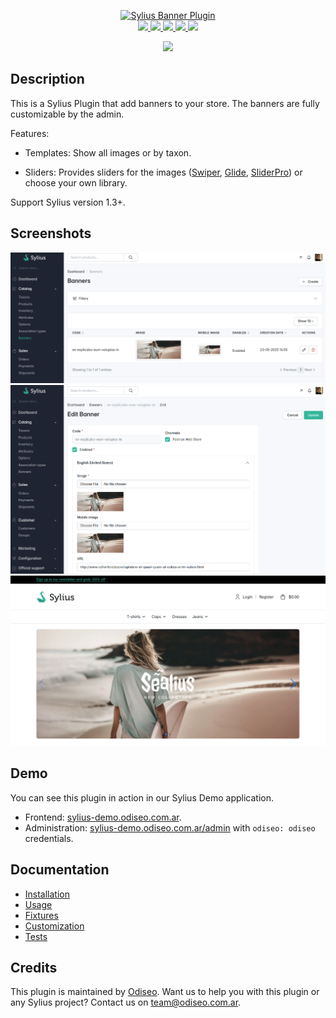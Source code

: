 <p align="center">
    <a href="https://odiseo.com.ar/" target="_blank" title="Odiseo">
        <img src="https://github.com/odiseoteam/SyliusBannerPlugin/blob/master/sylius-banner-plugin.png" alt="Sylius Banner Plugin" />
    </a>
    <br />
    <a href="https://packagist.org/packages/odiseoteam/sylius-banner-plugin" title="License" target="_blank">
        <img src="https://img.shields.io/packagist/l/odiseoteam/sylius-banner-plugin.svg" />
    </a>
    <a href="https://packagist.org/packages/odiseoteam/sylius-banner-plugin" title="Version" target="_blank">
        <img src="https://img.shields.io/packagist/v/odiseoteam/sylius-banner-plugin.svg" />
    </a>
    <a href="http://travis-ci.org/odiseoteam/SyliusBannerPlugin" title="Build status" target="_blank">
        <img src="https://img.shields.io/travis/odiseoteam/SyliusBannerPlugin/master.svg" />
    </a>
    <a href="https://scrutinizer-ci.com/g/odiseoteam/SyliusBannerPlugin/" title="Scrutinizer" target="_blank">
        <img src="https://img.shields.io/scrutinizer/g/odiseoteam/SyliusBannerPlugin.svg" />
    </a>
    <a href="https://packagist.org/packages/odiseoteam/sylius-banner-plugin" title="Total Downloads" target="_blank">
        <img src="https://poser.pugx.org/odiseoteam/sylius-banner-plugin/downloads" />
    </a>
</p>
<p align="center"><a href="https://sylius.com/partners/odiseo/" target="_blank"><img src="https://github.com/odiseoteam/SyliusReportPlugin/blob/master/badge-partner-by-sylius.png" width="140"></a></p>

## Description

This is a Sylius Plugin that add banners to your store. The banners are fully customizable by the admin.

Features:

* Templates: Show all images or by taxon.

* Sliders: Provides sliders for the images ([Swiper](https://github.com/nolimits4web/swiper), [Glide](https://github.com/glidejs/glide), [SliderPro](https://github.com/bqworks/slider-pro)) or choose your own library.

Support Sylius version 1.3+.

## Screenshots

<img src="https://github.com/odiseoteam/SyliusBannerPlugin/blob/master/screenshot_1.png" alt="Banners admin" width="650">
<img src="https://github.com/odiseoteam/SyliusBannerPlugin/blob/master/screenshot_2.png" alt="Banners shop homepage" width="650">
<img src="https://github.com/odiseoteam/SyliusBannerPlugin/blob/master/screenshot_3.png" alt="Banners shop taxon" width="650">

## Demo

You can see this plugin in action in our Sylius Demo application.

- Frontend: [sylius-demo.odiseo.com.ar](https://sylius-demo.odiseo.com.ar).
- Administration: [sylius-demo.odiseo.com.ar/admin](https://sylius-demo.odiseo.com.ar/admin) with `odiseo: odiseo` credentials.

## Documentation

- [Installation](doc/installation.md)
- [Usage](doc/usage.md)
- [Fixtures](doc/fixtures.md)
- [Customization](doc/customization.md)
- [Tests](doc/tests.md)


## Credits

This plugin is maintained by <a href="https://odiseo.com.ar">Odiseo</a>. Want us to help you with this plugin or any Sylius project? Contact us on <a href="mailto:team@odiseo.com.ar">team@odiseo.com.ar</a>.

